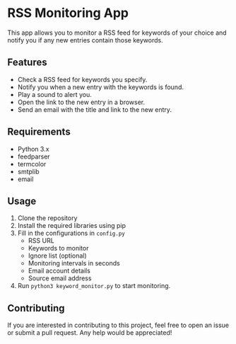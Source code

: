 # RSS Monitoring App

This app allows you to monitor a RSS feed for keywords of your choice and notify you if any new entries contain those keywords.

## Features

- Check a RSS feed for keywords you specify.
- Notify you when a new entry with the keywords is found.
- Play a sound to alert you.
- Open the link to the new entry in a browser.
- Send an email with the title and link to the new entry.

## Requirements

- Python 3.x
- feedparser
- termcolor
- smtplib
- email

## Usage

1. Clone the repository
2. Install the required libraries using pip
3. Fill in the configurations in `config.py`
   - RSS URL
   - Keywords to monitor
   - Ignore list (optional)
   - Monitoring intervals in seconds
   - Email account details
   - Source email address
4. Run `python3 keyword_monitor.py` to start monitoring.

## Contributing

If you are interested in contributing to this project, feel free to open an issue or submit a pull request. Any help would be appreciated!
